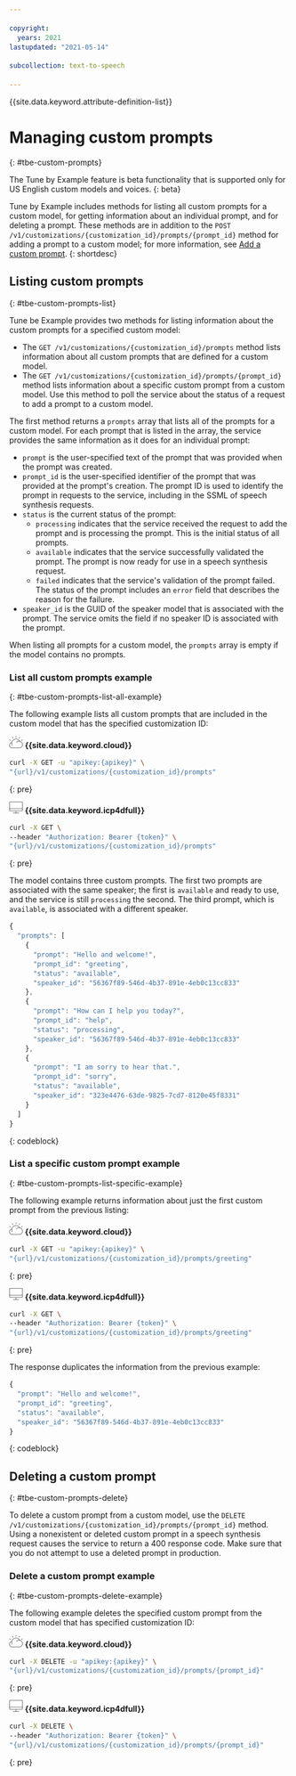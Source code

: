 ```yaml
---

copyright:
  years: 2021
lastupdated: "2021-05-14"

subcollection: text-to-speech

---
```


{{site.data.keyword.attribute-definition-list}}

# Managing custom prompts
{: #tbe-custom-prompts}

The Tune by Example feature is beta functionality that is supported only for US English custom models and voices.
{: beta}

Tune by Example includes methods for listing all custom prompts for a custom model, for getting information about an individual prompt, and for deleting a prompt. These methods are in addition to the `POST /v1/customizations/{customization_id}/prompts/{prompt_id}` method for adding a prompt to a custom model; for more information, see [Add a custom prompt](/docs/text-to-speech?topic=text-to-speech-tbe-create#tbe-create-add-prompt).
{: shortdesc}

## Listing custom prompts
{: #tbe-custom-prompts-list}

Tune be Example provides two methods for listing information about the custom prompts for a specified custom model:

-   The `GET /v1/customizations/{customization_id}/prompts` method lists information about all custom prompts that are defined for a custom model.
-   The `GET /v1/customizations/{customization_id}/prompts/{prompt_id}` method lists information about a specific custom prompt from a custom model. Use this method to poll the service about the status of a request to add a prompt to a custom model.

The first method returns a `prompts` array that lists all of the prompts for a custom model. For each prompt that is listed in the array, the service provides the same information as it does for an individual prompt:

-   `prompt` is the user-specified text of the prompt that was provided when the prompt was created.
-   `prompt_id` is the user-specified identifier of the prompt that was provided at the prompt's creation. The prompt ID is used to identify the prompt in requests to the service, including in the SSML of speech synthesis requests.
-   `status` is the current status of the prompt:
    -   `processing` indicates that the service received the request to add the prompt and is processing the prompt. This is the initial status of all prompts.
    -   `available` indicates that the service successfully validated the prompt. The prompt is now ready for use in a speech synthesis request.
    -   `failed` indicates that the service's validation of the prompt failed. The status of the prompt includes an `error` field that describes the reason for the failure.
-   `speaker_id` is the GUID of the speaker model that is associated with the prompt. The service omits the field if no speaker ID is associated with the prompt.

When listing all prompts for a custom model, the `prompts` array is empty if the model contains no prompts.

### List all custom prompts example
{: #tbe-custom-prompts-list-all-example}

The following example lists all custom prompts that are included in the custom model that has the specified customization ID:

![IBM Cloud only](images/ibm-cloud.png) **{{site.data.keyword.cloud}}**

```bash
curl -X GET -u "apikey:{apikey}" \
"{url}/v1/customizations/{customization_id}/prompts"
```
{: pre}

![Cloud Pak for Data only](images/cloud-pak.png) **{{site.data.keyword.icp4dfull}}**

```bash
curl -X GET \
--header "Authorization: Bearer {token}" \
"{url}/v1/customizations/{customization_id}/prompts"
```
{: pre}

The model contains three custom prompts. The first two prompts are associated with the same speaker; the first is `available` and ready to use, and the service is still `processing` the second. The third prompt, which is `available`, is associated with a different speaker.

```javascript
{
  "prompts": [
    {
      "prompt": "Hello and welcome!",
      "prompt_id": "greeting",
      "status": "available",
      "speaker_id": "56367f89-546d-4b37-891e-4eb0c13cc833"
    },
    {
      "prompt": "How can I help you today?",
      "prompt_id": "help",
      "status": "processing",
      "speaker_id": "56367f89-546d-4b37-891e-4eb0c13cc833"
    },
    {
      "prompt": "I am sorry to hear that.",
      "prompt_id": "sorry",
      "status": "available",
      "speaker_id": "323e4476-63de-9825-7cd7-8120e45f8331"
    }
  ]
}
```
{: codeblock}

### List a specific custom prompt example
{: #tbe-custom-prompts-list-specific-example}

The following example returns information about just the first custom prompt from the previous listing:

![IBM Cloud only](images/ibm-cloud.png) **{{site.data.keyword.cloud}}**

```bash
curl -X GET -u "apikey:{apikey}" \
"{url}/v1/customizations/{customization_id}/prompts/greeting"
```
{: pre}

![Cloud Pak for Data only](images/cloud-pak.png) **{{site.data.keyword.icp4dfull}}**

```bash
curl -X GET \
--header "Authorization: Bearer {token}" \
"{url}/v1/customizations/{customization_id}/prompts/greeting"
```
{: pre}

The response duplicates the information from the previous example:

```javascript
{
  "prompt": "Hello and welcome!",
  "prompt_id": "greeting",
  "status": "available",
  "speaker_id": "56367f89-546d-4b37-891e-4eb0c13cc833"
}
```
{: codeblock}

## Deleting a custom prompt
{: #tbe-custom-prompts-delete}

To delete a custom prompt from a custom model, use the `DELETE /v1/customizations/{customization_id}/prompts/{prompt_id}` method. Using a nonexistent or deleted custom prompt in a speech synthesis request causes the service to return a 400 response code. Make sure that you do not attempt to use a deleted prompt in production.

### Delete a custom prompt example
{: #tbe-custom-prompts-delete-example}

The following example deletes the specified custom prompt from the custom model that has specified customization ID:

![IBM Cloud only](images/ibm-cloud.png) **{{site.data.keyword.cloud}}**

```bash
curl -X DELETE -u "apikey:{apikey}" \
"{url}/v1/customizations/{customization_id}/prompts/{prompt_id}"
```
{: pre}

![Cloud Pak for Data only](images/cloud-pak.png) **{{site.data.keyword.icp4dfull}}**

```bash
curl -X DELETE \
--header "Authorization: Bearer {token}" \
"{url}/v1/customizations/{customization_id}/prompts/{prompt_id}"
```
{: pre}
